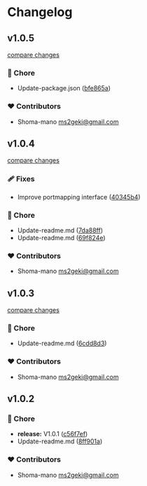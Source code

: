 # Changelog


## v1.0.5

[compare changes](https://github.com/shoma-mano/task-definition-ts/compare/v1.0.4...v1.0.5)

### 🏡 Chore

- Update-package.json ([bfe865a](https://github.com/shoma-mano/task-definition-ts/commit/bfe865a))

### ❤️ Contributors

- Shoma-mano <ms2geki@gmail.com>

## v1.0.4

[compare changes](https://github.com/shoma-mano/task-definition-ts/compare/v1.0.3...v1.0.4)

### 🩹 Fixes

- Improve portmapping interface ([40345b4](https://github.com/shoma-mano/task-definition-ts/commit/40345b4))

### 🏡 Chore

- Update-readme.md ([7da88ff](https://github.com/shoma-mano/task-definition-ts/commit/7da88ff))
- Update-readme.md ([69f824e](https://github.com/shoma-mano/task-definition-ts/commit/69f824e))

### ❤️ Contributors

- Shoma-mano <ms2geki@gmail.com>

## v1.0.3

[compare changes](https://github.com/shoma-mano/task-definition-ts/compare/v1.0.2...v1.0.3)

### 🏡 Chore

- Update-readme.md ([6cdd8d3](https://github.com/shoma-mano/task-definition-ts/commit/6cdd8d3))

### ❤️ Contributors

- Shoma-mano <ms2geki@gmail.com>

## v1.0.2


### 🏡 Chore

- **release:** V1.0.1 ([c56f7ef](https://github.com/shoma-mano/task-definition-ts/commit/c56f7ef))
- Update-readme.md ([8ff901a](https://github.com/shoma-mano/task-definition-ts/commit/8ff901a))

### ❤️ Contributors

- Shoma-mano <ms2geki@gmail.com>

